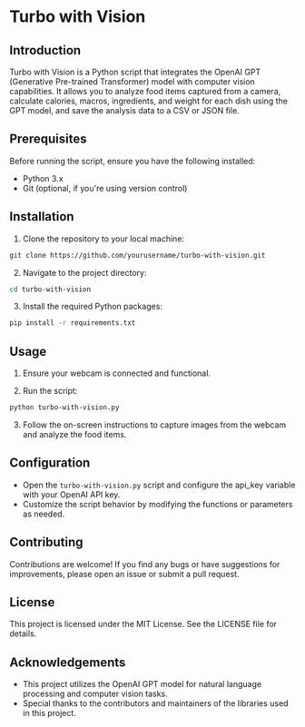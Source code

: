 # Turbo with Vision
## Introduction
Turbo with Vision is a Python script that integrates the OpenAI GPT (Generative Pre-trained Transformer) model with computer vision capabilities. It allows you to analyze food items captured from a camera, calculate calories, macros, ingredients, and weight for each dish using the GPT model, and save the analysis data to a CSV or JSON file.

## Prerequisites
Before running the script, ensure you have the following installed:

- Python 3.x
- Git (optional, if you're using version control)

## Installation
1. Clone the repository to your local machine:

```bash
git clone https://github.com/yourusername/turbo-with-vision.git
```


2. Navigate to the project directory:
```bash
cd turbo-with-vision
```

3. Install the required Python packages:

```bash
pip install -r requirements.txt
```

## Usage
1. Ensure your webcam is connected and functional.

2. Run the script:

```bash
python turbo-with-vision.py
```

3. Follow the on-screen instructions to capture images from the webcam and analyze the food items.


## Configuration
- Open the `turbo-with-vision.py` script and configure the api_key variable with your OpenAI API key.
- Customize the script behavior by modifying the functions or parameters as needed.
  
## Contributing
Contributions are welcome! If you find any bugs or have suggestions for improvements, please open an issue or submit a pull request.

## License
This project is licensed under the MIT License. See the LICENSE file for details.

## Acknowledgements
- This project utilizes the OpenAI GPT model for natural language processing and computer vision tasks.
- Special thanks to the contributors and maintainers of the libraries used in this project.